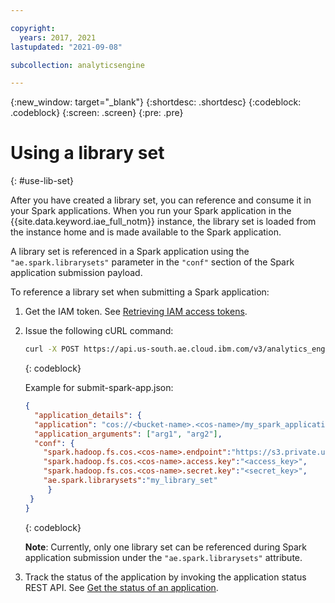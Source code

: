 ```yaml
---

copyright:
  years: 2017, 2021
lastupdated: "2021-09-08"

subcollection: analyticsengine

---
```


<!-- Attribute definitions -->
{:new_window: target="_blank"}
{:shortdesc: .shortdesc}
{:codeblock: .codeblock}
{:screen: .screen}
{:pre: .pre}

# Using a library set
{: #use-lib-set}

After you have created a library set, you can reference and consume it in your Spark applications. When you run your Spark application in the {{site.data.keyword.iae_full_notm}} instance, the library set is loaded from the instance home and is made available to the Spark application.

A library set is referenced in a Spark application using the `"ae.spark.librarysets"` parameter in the `"conf"` section of the Spark application submission payload.

To reference a library set when submitting a Spark application:

1. Get the IAM token. See [Retrieving IAM access tokens](/docs/AnalyticsEngine?topic=AnalyticsEngine-retrieve-iam-token-serverless).
1. Issue the following cURL command:
   ```bash
   curl -X POST https://api.us-south.ae.cloud.ibm.com/v3/analytics_engines/instances/<instance_id>/spark_applications --header "Authorization: Bearer <IAM token>" -H "content-type: application/json"  -d @submit-spark-app.json
   ```
   {: codeblock}

   Example for submit-spark-app.json:
   ```json
   {
     "application_details": {
     "application": "cos://<bucket-name>.<cos-name>/my_spark_application.py",
  	 "application_arguments": ["arg1", "arg2"],
     "conf": {
       "spark.hadoop.fs.cos.<cos-name>.endpoint":"https://s3.private.us-south.cloud-object-storage.appdomain.cloud",
       "spark.hadoop.fs.cos.<cos-name>.access.key":"<access_key>",
       "spark.hadoop.fs.cos.<cos-name>.secret.key":"<secret_key>",
       "ae.spark.librarysets":"my_library_set"
        }
  	}
   }
   ```
   {: codeblock}

   **Note**: Currently, only one library set can be referenced during Spark application submission under the `"ae.spark.librarysets"` attribute.

1. Track the status of the application by invoking the application status REST API. See [Get the status of an application](/docs/AnalyticsEngine?topic=AnalyticsEngine-spark-app-rest-api#spark-app-status).
